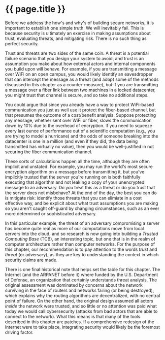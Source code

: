 # {{ page.title }}

Before we address the how's and why's of building secure networks,
it is important to establish one simple truth: We will inevitably fail.
This is because security is ultimately an exercise in making assumptions
about trust, evaluating threats, and mitigating risk. There is no such
thing as perfect security.

Trust and threats are two sides of the same coin. A threat is a potential
failure scenario that you design your system to avoid, and trust is an
assumption you make about how external actors and internal components
you build upon will behave. For example, if you are transmitting
a message over WiFi on an open campus, you would likely identify an
eavesdropper that can intercept the message as a threat (and adopt some of
the methods discussed in this chapter as a counter-measure), but if you are
transmitting a message over a fiber link between two machines in a locked
datacenter, you might trust that channel is secure, and so take no
additional steps.

You could argue that since you already have a way to protect WiFi-based
communication you just as well use it protect the fiber-based
channel, but that presumes the outcome of a cost/benefit analysis.
Suppose protecting any message, whether sent over WiFi or fiber, slows the
communication down by 10% due to the overhead of encryption. If you
need to squeeze every last ounce of performance out of a scientific
computation (e.g., you are trying to model a hurricane) and the odds
of someone breaking into the datacenter is one in a million (and even if
they did, the data being transmitted has virtually no value), then you would
be well-justified in not securing the fiber communication channel.

These sorts of calculations happen all the time, although they are often
implicit and unstated. For example, you may run the world's most
secure encryption algorithm on a message before transmitting it, but
you've implicitly trusted that the server you're running on is both faithfully
executing that algorithm and not leaking a copy of your unencrypted
message to an adversary. Do you treat this as a threat or do you trust that
the server does not misbehave? At the end of the day, the best you can
do is mitigate risk: identify those threats that you can elimiate in a cost
effective way, and be explicit about what trust assumptions you are making
so you aren't caught off-guard by changing circumstances, such as an
ever more determined or sophisticated adversary.

In this particular example, the threat of an adversary compromising a server
has become quite real as more of our computations move from local servers
into the cloud, and so research is now going into building a *Trusted
Computing Base* (TCB), an interesting topic, but one that is in the realm of
computer architecture rather than computer networks. For the purpose of
this chapter, our recommendation is to pay attention to the words *trust*
and *threat* (or adversary), as they are key to understanding the context in
which security claims are made.

There is one final historical note that helps set the table for this chapter.
The Internet (and the ARPANET before it) where funded by the U.S. Department
of Defense, an organization that certainly understands threat analysis. The
original assessment was dominated by concerns about the network surviving
in the face of routers and networks failing (or being destroyed), which explains
why the routing algorithms are decentralized, with no central point of failure.
On the other hand, the original design assumed all actors *inside* the network
were trusted, and so little or no attention was paid what today we would call
cybersecurity (attacks from bad actors that are able to connect to the network).
What this means is that many of the tools described in this chapter are patches.
If a comprehensive redesign of the Internet were to take place, integrating security would likely be the foremost driving factor.

